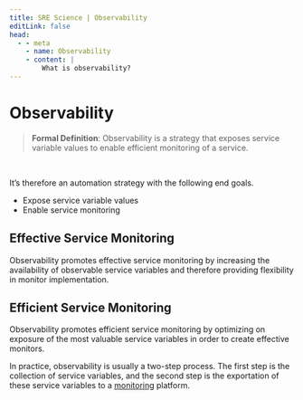 ```yaml
---
title: SRE Science | Observability
editLink: false
head:
  - - meta
    - name: Observability
    - content: |
        What is observability?
---
```


# Observability
> **Formal Definition**: Observability is a strategy that exposes service variable values to enable efficient monitoring of a service.
<br/>

It’s therefore an automation strategy with the following end goals.

- Expose service variable values
- Enable service monitoring

## Effective Service Monitoring
Observability promotes effective service monitoring by increasing the availability of observable service variables and therefore providing flexibility in monitor implementation.

## Efficient Service Monitoring
Observability promotes efficient service monitoring by optimizing on exposure of the most valuable service variables in order to create effective monitors.


In practice, observability is usually a two-step process. The first step is the collection of service variables, and the second step is the exportation of these service variables to a [monitoring](./monitoring.md) platform.

## 

<br/>
